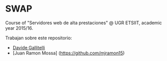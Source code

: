 # SWAP
Course of "Servidores web de alta prestaciones" @ UGR ETSIIT, academic year 2015/16.

Trabajan sobre este repositorio:
- [Davide Gallitelli](https://github.com/dgallitelli)
- [Juan Ramon Mossa] (https://github.com/mjramon15)
